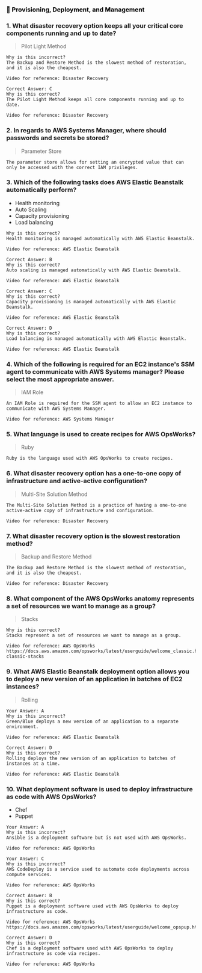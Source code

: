 ### <span style="color: black">&#x1F535; Provisioning, Deployment, and Management

### 1. What disaster recovery option keeps all your critical core components running and up to date?

> Pilot Light Method

```
Why is this incorrect?
The Backup and Restore Method is the slowest method of restoration, and it is also the cheapest.

Video for reference: Disaster Recovery

Correct Answer: C
Why is this correct?
The Pilot Light Method keeps all core components running and up to date.

Video for reference: Disaster Recovery
```
### 2. In regards to AWS Systems Manager, where should passwords and secrets be stored?

> Parameter Store

```
The parameter store allows for setting an encrypted value that can only be accessed with the correct IAM privileges.
```
### 3. Which of the following tasks does AWS Elastic Beanstalk automatically perform?

* Health monitoring
* Auto Scaling
* Capacity provisioning
* Load balancing

```
Why is this correct?
Health monitoring is managed automatically with AWS Elastic Beanstalk.

Video for reference: AWS Elastic Beanstalk

Correct Answer: B
Why is this correct?
Auto scaling is managed automatically with AWS Elastic Beanstalk.

Video for reference: AWS Elastic Beanstalk

Correct Answer: C
Why is this correct?
Capacity provisioning is managed automatically with AWS Elastic Beanstalk.

Video for reference: AWS Elastic Beanstalk

Correct Answer: D
Why is this correct?
Load balancing is managed automatically with AWS Elastic Beanstalk.

Video for reference: AWS Elastic Beanstalk
```
### 4. Which of the following is required for an EC2 instance's SSM agent to communicate with AWS Systems manager? Please select the most appropriate answer.

> IAM Role

```
An IAM Role is required for the SSM agent to allow an EC2 instance to communicate with AWS Systems Manager.

Video for reference: AWS Systems Manager
```

### 5. What language is used to create recipes for AWS OpsWorks?

> Ruby

```
Ruby is the language used with AWS OpsWorks to create recipes.

```

### 6. What disaster recovery option has a one-to-one copy of infrastructure and active-active configuration?

> Multi-Site Solution Method

```
The Multi-Site Solution Method is a practice of having a one-to-one active-active copy of infrastructure and configuration.

Video for reference: Disaster Recovery
```

### 7. What disaster recovery option is the slowest restoration method?

> Backup and Restore Method

```
The Backup and Restore Method is the slowest method of restoration, and it is also the cheapest.

Video for reference: Disaster Recovery
```

### 8. What component of the AWS OpsWorks anatomy represents a set of resources we want to manage as a group?

> Stacks

```
Why is this correct?
Stacks represent a set of resources we want to manage as a group.

Video for reference: AWS OpsWorks https://docs.aws.amazon.com/opsworks/latest/userguide/welcome_classic.html#welcome-classic-stacks
```
### 9. What AWS Elastic Beanstalk deployment option allows you to deploy a new version of an application in batches of EC2 instances?

> Rolling

```
Your Answer: A
Why is this incorrect?
Green/Blue deploys a new version of an application to a separate environment.

Video for reference: AWS Elastic Beanstalk

Correct Answer: D
Why is this correct?
Rolling deploys the new version of an application to batches of instances at a time.

Video for reference: AWS Elastic Beanstalk
```

### 10. What deployment software is used to deploy infrastructure as code with AWS OpsWorks?

* Chef
* Puppet  

```
Your Answer: A
Why is this incorrect?
Ansible is a deployment software but is not used with AWS OpsWorks.

Video for reference: AWS OpsWorks

Your Answer: C
Why is this incorrect?
AWS CodeDeploy is a service used to automate code deployments across compute services.

Video for reference: AWS OpsWorks

Correct Answer: B
Why is this correct?
Puppet is a deployment software used with AWS OpsWorks to deploy infrastructure as code.

Video for reference: AWS OpsWorks https://docs.aws.amazon.com/opsworks/latest/userguide/welcome_opspup.html

Correct Answer: D
Why is this correct?
Chef is a deployment software used with AWS OpsWorks to deploy infrastructure as code via recipes.

Video for reference: AWS OpsWorks


```
